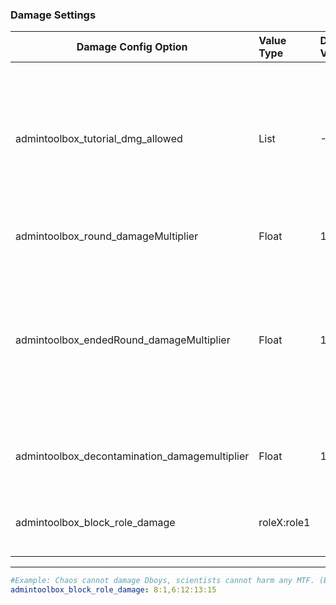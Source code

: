 ### Damage Settings

Damage Config Option | Value Type | Default Value | Description
--- | :--- | :--- | ---:
admintoolbox_tutorial_dmg_allowed | List | -1 | What damage types the TUTORIAL role is allowed to take. -1 means no damagetypes allowed, `-2` means all. (Alternatively to -2 you can write `all` or `*`)
admintoolbox_round_damageMultiplier | Float | 1 | Multiplies all damage by this number
admintoolbox_endedRound_damageMultiplier | Float | 1 | Multiplies all damage by this number after round ends. For maximum chaos enter high number (10 or something) To turn off dmg on round end, enter `0`.
admintoolbox_decontamination_damagemultiplier | Float | 1 | Multiplies LCZ decontaimnent damage with the specified number
admintoolbox_block_role_damage | roleX:role1 |  |  Blocks damage between specified roles.
***

```yaml
#Example: Chaos cannot damage Dboys, scientists cannot harm any MTF. (But opposite is fine for both)
admintoolbox_block_role_damage: 8:1,6:12:13:15
```
